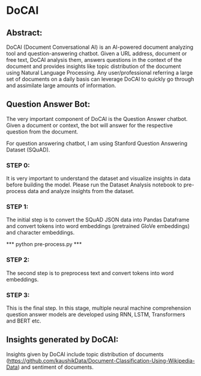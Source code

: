 # DoCAI

## Abstract:

DoCAI (Document Conversational AI) is an AI-powered document analyzing tool and question-answering chatbot. Given a URL address, document or free text, DoCAI analysis them, answers questions in the context of the document and provides insights like topic distribution of the document using Natural Language Processing. Any user/professional referring a large set of documents on a daily basis can leverage DoCAI to quickly go through and assimilate large amounts of information.

## Question Answer Bot:

The very important component of DoCAI is the Question Answer chatbot. Given a document or context, the bot will answer for the respective question from the document.

For question answering chatbot, I am using Stanford Question Answering Dataset (SQuAD).

### STEP 0:

It is very important to understand the dataset and visualize insights in data before building the model.
Please run the Dataset Analysis notebook to pre-process data and analyze insights from the dataset.

### STEP 1:
The initial step is to convert the SQuAD JSON data into Pandas Dataframe and convert tokens into word embeddings (pretrained GloVe embeddings) and character embeddings.

*** python pre-process.py ***

### STEP 2:
The second step is to preprocess text and convert tokens into word embeddings.

### STEP 3:
This is the final step. In this stage, multiple neural machine comprehension question answer models are developed using RNN, LSTM, Transformers and BERT etc.

## Insights generated by DoCAI:

Insights given by DoCAI include topic distribution of documents (https://github.com/kaushikData/Document-Classification-Using-Wikipedia-Data) and sentiment of documents.
